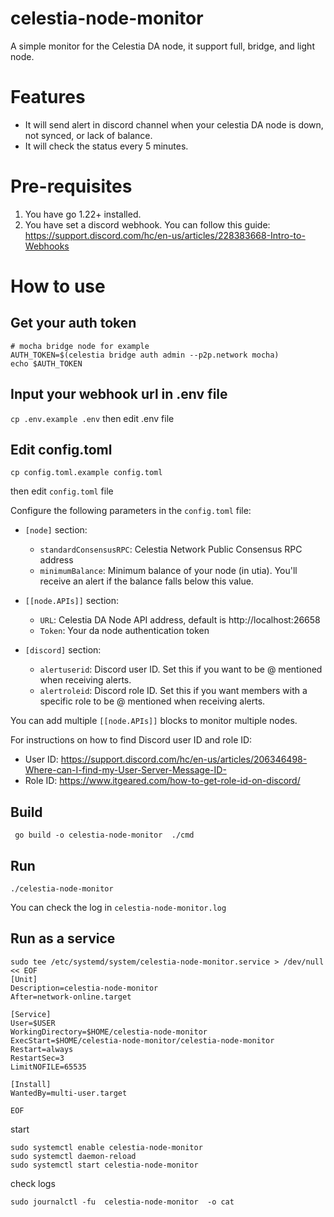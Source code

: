 # celestia-node-monitor

A simple monitor for the Celestia DA node, it support full, bridge, and light node.
# Features
* It will send alert in discord channel when your celestia DA node is down, not synced, or lack of balance. 
* It will check the status every 5 minutes.


# Pre-requisites

1. You have go 1.22+ installed.
2. You have set a discord webhook. You can follow this guide: https://support.discord.com/hc/en-us/articles/228383668-Intro-to-Webhooks

# How to use

## Get your auth token
```
# mocha bridge node for example 
AUTH_TOKEN=$(celestia bridge auth admin --p2p.network mocha)
echo $AUTH_TOKEN
```

## Input your webhook url in .env file
`cp .env.example .env`
then edit .env file

## Edit config.toml
`cp config.toml.example config.toml`

then edit `config.toml` file

Configure the following parameters in the `config.toml` file:

* `[node]` section:
  - `standardConsensusRPC`: Celestia Network Public Consensus RPC address
  - `minimumBalance`: Minimum balance of your node (in utia). You'll receive an alert if the balance falls below this value.

* `[[node.APIs]]` section:
  - `URL`: Celestia DA Node API address, default is http://localhost:26658
  - `Token`: Your da node authentication token

* `[discord]` section:
  - `alertuserid`: Discord user ID. Set this if you want to be @ mentioned when receiving alerts.
  - `alertroleid`: Discord role ID. Set this if you want members with a specific role to be @ mentioned when receiving alerts.

You can add multiple `[[node.APIs]]` blocks to monitor multiple nodes.

For instructions on how to find Discord user ID and role ID:
- User ID: https://support.discord.com/hc/en-us/articles/206346498-Where-can-I-find-my-User-Server-Message-ID-
- Role ID: https://www.itgeared.com/how-to-get-role-id-on-discord/

## Build 
```shell
 go build -o celestia-node-monitor  ./cmd
```





## Run
```shell
./celestia-node-monitor
```

You can check the log in `celestia-node-monitor.log`


## Run as a service
```
sudo tee /etc/systemd/system/celestia-node-monitor.service > /dev/null << EOF
[Unit]
Description=celestia-node-monitor
After=network-online.target

[Service]
User=$USER
WorkingDirectory=$HOME/celestia-node-monitor
ExecStart=$HOME/celestia-node-monitor/celestia-node-monitor
Restart=always
RestartSec=3
LimitNOFILE=65535

[Install]
WantedBy=multi-user.target

EOF
```
start

```
sudo systemctl enable celestia-node-monitor
sudo systemctl daemon-reload
sudo systemctl start celestia-node-monitor
```
check logs
```
sudo journalctl -fu  celestia-node-monitor  -o cat
```

